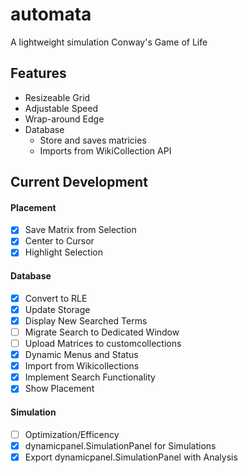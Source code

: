 # automata

A lightweight simulation Conway's Game of Life

## Features

- Resizeable Grid
- Adjustable Speed
- Wrap-around Edge
- Database
  - Store and saves matricies
  - Imports from WikiCollection API

## Current Development

#### Placement

- [x] Save Matrix from Selection
- [x] Center to Cursor
- [x] Highlight Selection

#### Database

- [x] Convert to RLE
- [x] Update Storage
- [X] Display New Searched Terms
- [ ] Migrate Search to Dedicated Window
- [ ] Upload Matrices to customcollections
- [X] Dynamic Menus and Status
- [x] Import from Wikicollections
- [x] Implement Search Functionality
- [x] Show Placement

#### Simulation

- [ ] Optimization/Efficency
- [X] dynamicpanel.SimulationPanel for Simulations
- [X] Export dynamicpanel.SimulationPanel with Analysis

